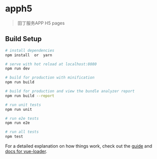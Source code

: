 # apph5

> 田丁服务APP H5 pages

## Build Setup

``` bash
# install dependencies
npm install  or  yarn 

# serve with hot reload at localhost:8080
npm run dev  

# build for production with minification
npm run build

# build for production and view the bundle analyzer report
npm run build --report

# run unit tests
npm run unit

# run e2e tests
npm run e2e

# run all tests
npm test
```

For a detailed explanation on how things work, check out the [guide](http://vuejs-templates.github.io/webpack/) and [docs for vue-loader](http://vuejs.github.io/vue-loader).
